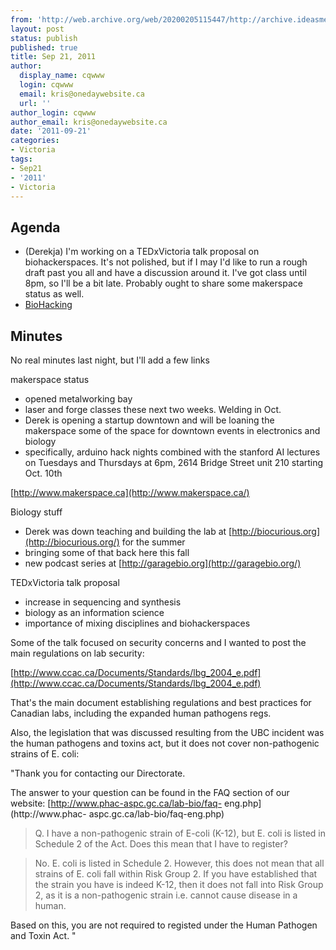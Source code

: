 ```yaml
---
from: 'http://web.archive.org/web/20200205115447/http://archive.ideasmeetings.org/wiki/Sep21,2011'
layout: post
status: publish
published: true
title: Sep 21, 2011
author:
  display_name: cqwww
  login: cqwww
  email: kris@onedaywebsite.ca
  url: ''
author_login: cqwww
author_email: kris@onedaywebsite.ca
date: '2011-09-21'
categories:
- Victoria
tags:
- Sep21
- '2011'
- Victoria
---
```


## Agenda

* (Derekja) I'm working on a TEDxVictoria talk proposal on biohackerspaces. It's not polished, but if I may I'd like to run a rough draft past you all and have a discussion around it. I've got class until 8pm, so I'll be a bit late. Probably ought to share some makerspace status as well.
* [BioHacking](http://archive.ideasmeetings.org/wiki/BioHacking "BioHacking")

## Minutes

No real minutes last night, but I'll add a few links

makerspace status
    
* opened metalworking bay
* laser and forge classes these next two weeks. Welding in Oct.
* Derek is opening a startup downtown and will be loaning the makerspace some of the space for downtown events in electronics and biology
* specifically, arduino hack nights combined with the stanford AI lectures on Tuesdays and Thursdays at 6pm, 2614 Bridge Street unit 210 starting Oct. 10th
    
[http://www.makerspace.ca](http://www.makerspace.ca/)

Biology stuff
    
 * Derek was down teaching and building the lab at [http://biocurious.org](http://biocurious.org/) for the summer
 * bringing some of that back here this fall
 * new podcast series at [http://garagebio.org](http://garagebio.org/)
    
TEDxVictoria talk proposal

* increase in sequencing and synthesis
* biology as an information science
* importance of mixing disciplines and biohackerspaces
    
Some of the talk focused on security concerns and I wanted to post the main
regulations on lab security:

[http://www.ccac.ca/Documents/Standards/lbg_2004_e.pdf](http://www.ccac.ca/Documents/Standards/lbg_2004_e.pdf)

That's the main document establishing regulations and best practices for
Canadian labs, including the expanded human pathogens regs.

Also, the legislation that was discussed resulting from the UBC incident was
the human pathogens and toxins act, but it does not cover non-pathogenic
strains of E. coli:

"Thank you for contacting our Directorate.

The answer to your question can be found in the FAQ section of our website:
[http://www.phac-aspc.gc.ca/lab-bio/faq-
eng.php](http://www.phac-
aspc.gc.ca/lab-bio/faq-eng.php)

> Q. I have a non-pathogenic strain of E-coli (K-12), but E. coli is listed in Schedule 2 of the Act. Does this mean that I have to register?
    
> No. E. coli is listed in Schedule 2.  However, this does not mean that all strains of E. coli fall within Risk Group 2.  If you have established that the strain you have is indeed K-12, then it does not fall into Risk Group 2, as it is a non-pathogenic strain i.e. cannot cause disease in a human.
    
Based on this, you are not required to registed under the Human Pathogen and Toxin Act. "
